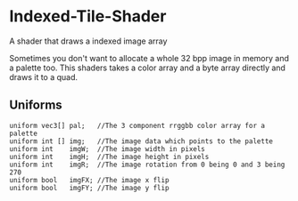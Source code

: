 # Indexed-Tile-Shader
A shader that draws a indexed image array

Sometimes you don't want to allocate a whole 32 bpp image in memory and a palette too.
This shaders takes a color array and a byte array directly and draws it to a quad.


## Uniforms
```
uniform vec3[] pal;   //The 3 component rrggbb color array for a palette 
uniform int [] img;   //The image data which points to the palette
uniform int    imgW;  //The image width in pixels
uniform int    imgH;  //The image height in pixels
uniform int    imgR;  //The image rotation from 0 being 0 and 3 being 270
uniform bool   imgFX; //The image x flip  
uniform bool   imgFY; //The image y flip
```
